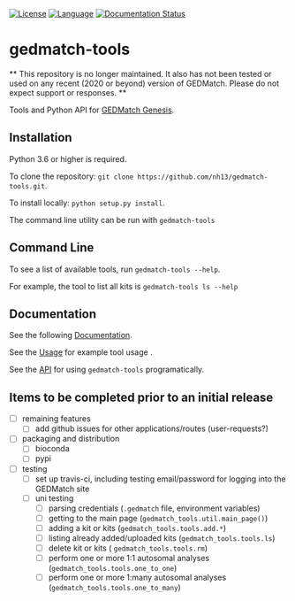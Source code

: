 [![License](http://img.shields.io/badge/license-MIT-blue.svg)](https://github.com/fulcrumgenomics/fgbio/blob/master/LICENSE)
[![Language](http://img.shields.io/badge/language-python-brightgreen.svg)](https://www.python.org/)
[![Documentation Status](https://readthedocs.org/projects/gedmatch-tools/badge/?version=latest)](http://gedmatch-tools.readthedocs.io/en/latest/?badge=latest)


gedmatch-tools
====

** This repository is no longer maintained.  It also has not been tested or used on any recent (2020 or beyond) version of GEDMatch.  Please do not expect support or responses. ** 

Tools and Python API for [GEDMatch Genesis](https://genesis.gedmatch.com).

## Installation

Python 3.6 or higher is required.

To clone the repository: `git clone https://github.com/nh13/gedmatch-tools.git`.

To install locally: `python setup.py install`.

The command line utility can be run with `gedmatch-tools`

## Command Line

To see a list of available tools, run `gedmatch-tools --help`.

For example, the tool to list all kits is `gedmatch-tools ls --help`

## Documentation

See the following [Documentation](https://gedmatch-tools.readthedocs.io/en/latest/).

See the [Usage](https://gedmatch-tools.readthedocs.io/en/latest/usage.html) for example tool usage .

See the [API](https://gedmatch-tools.readthedocs.io/en/latest/api.html) for using `gedmatch-tools` programatically.

## Items to be completed prior to an initial release

- [ ] remaining features
  - [ ] add github issues for other applications/routes (user-requests?)
- [ ] packaging and distribution
  - [ ] bioconda
  - [ ] pypi
- [ ] testing
  - [ ] set up travis-ci, including testing email/password for logging into the GEDMatch site
  - [ ] uni testing
    - [ ] parsing credentials (`.gedmatch` file, environment variables)
    - [ ] getting to the main page (`gedmatch_tools.util.main_page()`)
    - [ ] adding a kit or kits (`gedmatch_tools.tools.add.*`)
    - [ ] listing already added/uploaded kits (`gedmatch_tools.tools.ls`)
    - [ ] delete kit or kits ( `gedmatch_tools.tools.rm`)
    - [ ] perform one or more 1:1 autosomal analyses (`gedmatch_tools.tools.one_to_one`)
    - [ ] perform one or more 1:many autosomal analyses (`gedmatch_tools.tools.one_to_many`)

